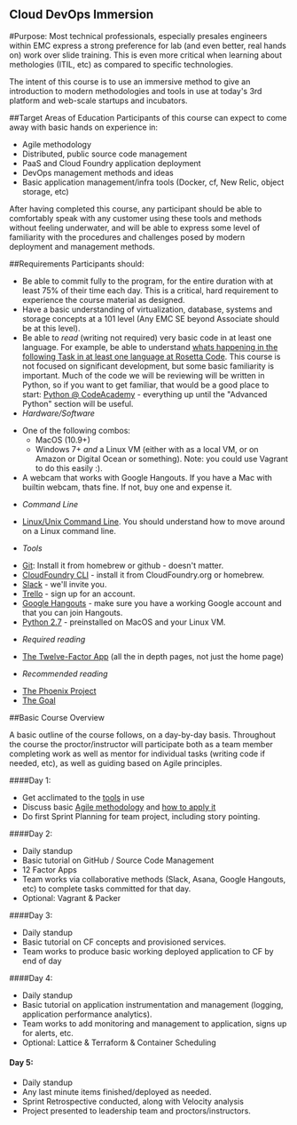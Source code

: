 Cloud DevOps Immersion
----------------------

#Purpose:
Most technical professionals, especially presales engineers within EMC express a strong preference for lab (and even better, real hands on) work over slide training.  This is even more critical when learning about methologies (ITIL, etc) as compared to specific technologies.

The intent of this course is to use an immersive method to give an introduction to modern methodologies and tools in use at today's 3rd platform and web-scale startups and incubators.

##Target Areas of Education
Participants of this course can expect to come away with basic hands on experience in:

* Agile methodology
* Distributed, public source code management
* PaaS and Cloud Foundry application deployment
* DevOps management methods and ideas
* Basic application management/infra tools (Docker, cf, New Relic, object storage, etc)

After having completed this course, any participant should be able to comfortably speak with any customer using these tools and methods without feeling underwater, and will be able to express some level of familiarity with the procedures and challenges posed by modern deployment and management methods.

##Requirements
Participants should:

* Be able to commit fully to the program, for the entire duration with at least 75% of their time each day.  This is a critical, hard requirement to experience the course material as designed.
* Have a basic understanding of virtualization, database, systems and storage concepts at a 101 level (Any EMC SE beyond Associate should be at this level).
* Be able to *read* (writing not required) very basic code in at least one language.  For example, be able to understand [whats happening in the following Task in at least one language at Rosetta Code](http://rosettacode.org/wiki/Read_a_file_line_by_line). This course is not focused on significant development, but some basic familiarity is important.  Much of the code we will be reviewing will be written in Python, so if you want to get familiar, that would be a good place to start: [Python @ CodeAcademy](http://www.codecademy.com/en/tracks/python) - everything up until the "Advanced Python" section will be useful.
* *Hardware/Software*
 - One of the following combos:
   - MacOS (10.9+)
   - Windows 7+ *and* a Linux VM (either with as a local VM, or on Amazon or Digital Ocean or something).  Note: you could use Vagrant to do this easily :).
  - A webcam that works with Google Hangouts.  If you have a Mac with builtin webcam, thats fine.  If not, buy one and expense it.

* *Command Line*
 - [Linux/Unix Command Line](https://www.udemy.com/linux-command-line-volume1/).  You should understand how to move around on a Linux command line.

* *Tools*

 - [Git](https://help.github.com/articles/set-up-git/): Install it from homebrew or github - doesn't matter.
 - [CloudFoundry CLI](http://docs.cloudfoundry.org/devguide/installcf/) - install it from CloudFoundry.org or homebrew.
 - [Slack](http://slack.com) - we'll invite you.
 - [Trello](http://trello.com) - sign up for an account.
 - [Google Hangouts](http://hangouts.google.com) - make sure you have a working Google account and that you can join Hangouts.
 - [Python 2.7](https://www.python.org/downloads/release/python-2710/) - preinstalled on MacOS and your Linux VM.

* *Required reading*

 - [The Twelve-Factor App](http://12factor.net/) (all the in depth pages, not just the home page)

* *Recommended reading*

 - [The Phoenix Project](http://www.amazon.com/The-Phoenix-Project-Helping-Business/dp/0988262592)
 - [The Goal](http://www.amazon.com/The-Goal-Process-Ongoing-Improvement/dp/0884271951)

##Basic Course Overview

A basic outline of the course follows, on a day-by-day basis.  Throughout the course the proctor/instructor will participate both as a team member completing work as well as mentor for individual tasks (writing code if needed, etc), as well as guiding based on Agile principles.

####Day 1:
* Get acclimated to the [tools](Day1-Part1-Tools.md) in use
* Discuss basic [Agile methodology](Day1-Part2-Agile101.md) and [how to apply it](Day1-Part3-AgileHowTo.md)
* Do first Sprint Planning for team project, including story pointing.

####Day 2:
* Daily standup
* Basic tutorial on GitHub / Source Code Management
* 12 Factor Apps
* Team works via collaborative methods (Slack, Asana, Google Hangouts, etc) to complete tasks committed for that day.
* Optional: Vagrant & Packer

####Day 3:
* Daily standup
* Basic tutorial on CF concepts and provisioned services.
* Team works to produce basic working deployed application to CF by end of day


####Day 4:
* Daily standup
* Basic tutorial on application instrumentation and management (logging, application performance analytics).
* Team works to add monitoring and management to application, signs up for alerts, etc.
* Optional: Lattice & Terraform & Container Scheduling

#### Day 5:
* Daily standup
* Any last minute items finished/deployed as needed.
* Sprint Retrospective conducted, along with Velocity analysis
* Project presented to leadership team and proctors/instructors.

